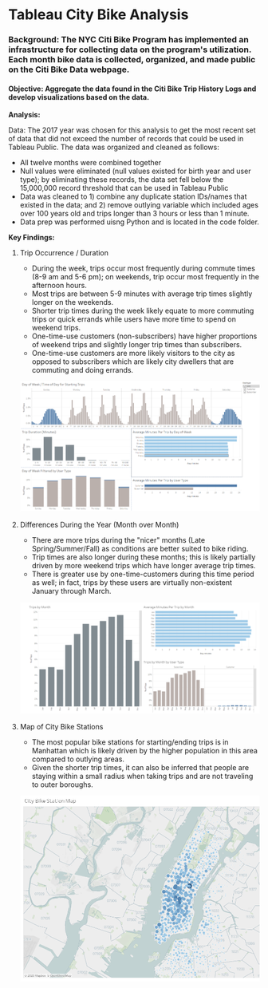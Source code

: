 # Tableau City Bike Analysis

### Background: The NYC Citi Bike Program has implemented an infrastructure for collecting data on the program's utilization.  Each month bike data is collected, organized, and made public on the Citi Bike Data webpage.


#### Objective:  Aggregate the data found in the Citi Bike Trip History Logs and develop visualizations based on the data. 


**Analysis:**

Data:  The 2017 year was chosen for this analysis to get the most recent set of data that did not exceed the number of records that could be used in Tableau Public.  The data was organized and cleaned as follows:
- All twelve months were combined together
- Null values were eliminated (null values existed for birth year and user type); by eliminating these records, the data set fell below the 15,000,000 record threshold that can be used in Tableau Public
- Data was cleaned to 1) combine any duplicate station IDs/names that existed in the data; and 2) remove outlying variable which included ages over 100 years old and trips longer than 3 hours or less than 1 minute.
- Data prep was performed uisng Python and is located in the code folder. 


**Key Findings:**

1) Trip Occurrence / Duration
   -  During the week, trips occur most frequently during commute times (8-9 am and 5-6 pm); on weekends, trip occur most frequently in the afternoon hours.
   -  Most trips are between 5-9 minutes with average trip times slightly longer on the weekends.
   -  Shorter trip times during the week likely equate to more commuting trips or quick errands while users have more time to spend on weekend trips.
   -  One-time-use customers (non-subscribers) have higher proportions of weekend trips and slightly longer trip times than subscribers.
   -  One-time-use customers are more likely visitors to the city as opposed to subscribers which are likely city dwellers that are commuting and doing errands.
   
   ![Image1](https://github.com/bking3372/Tableau-City-Bike-Analysis/blob/main/images/CBA_SS1.PNG)
   
2) Differences During the Year (Month over Month)
   - There are more trips during the "nicer" months (Late Spring/Summer/Fall) as conditions are better suited to bike riding.
   - Trip times are also longer during these months; this is likely partially driven by more weekend trips which have longer average trip times.
   - There is greater use by one-time-customers during this time period as well; in fact, trips by these users are virtually non-existent January through March.
   
   ![Image2](https://github.com/bking3372/Tableau-City-Bike-Analysis/blob/main/images/CBA_SS2.PNG)
   
3) Map of City Bike Stations
   - The most popular bike stations for starting/ending trips is in Manhattan which is likely driven by the higher population in this area compared to outlying areas. 
   - Given the shorter trip times, it can also be inferred that people are staying within a small radius when taking trips and are not traveling to outer boroughs.
   
   ![Image3](https://github.com/bking3372/Tableau-City-Bike-Analysis/blob/main/images/CBA_SS3.PNG)

